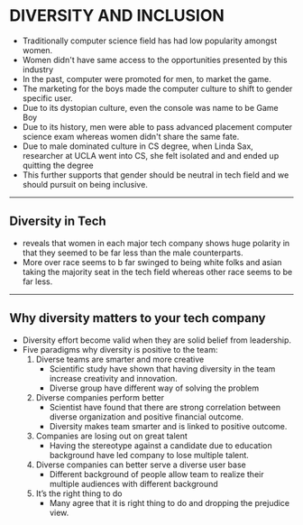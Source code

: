 # DIVERSITY AND INCLUSION

- Traditionally computer science field has had low popularity amongst women.
- Women didn't have same access to the opportunities presented by this industry
- In the past, computer were promoted for men, to market the game.
- The marketing for the boys made the computer culture to shift to gender specific user.
- Due to its dystopian culture, even the console was name to be Game Boy
- Due to its history, men were able to pass advanced placement computer science exam whereas women didn't share the same fate.
- Due to male dominated culture in CS degree, when Linda Sax, researcher at UCLA went into CS, she felt isolated and and ended up quitting the degree
- This further supports that gender should be neutral in tech field and we should pursuit on being inclusive.

--- 

## Diversity in Tech
- reveals that women in each major tech company shows huge polarity in that they seemed to be far less than the male counterparts.
-  More over race seems to b far swinged to being white folks and asian taking the majority seat in the tech field whereas other race seems to be far less.

---

## Why diversity matters to your tech company

- Diversity effort become valid when they are solid belief from leadership.
- Five paradigms why diversity is positive to the team:
    1. Diverse teams are smarter and more creative 
        - Scientific study have shown that having diversity in the team increase creativity and innovation.
        - Diverse group have different way of solving the problem
    2. Diverse companies perform better
        - Scientist have found that there are strong correlation between diverse organization and positive financial outcome.
        - Diversity makes team smarter and is linked to positive outcome.
    3. Companies are losing out on great talent 
        - Having the stereotype against a candidate due to education background have led company to lose multiple talent.
    4. Diverse companies can better serve a diverse user base 
        - Different background of people allow team to realize their multiple audiences with different background
    5. It’s the right thing to do 
        - Many agree that it is right thing to do and dropping the prejudice view.